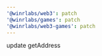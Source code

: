 ```yaml
---
'@winrlabs/web3': patch
'@winrlabs/games': patch
'@winrlabs/web3-games': patch
---
```


update getAddress
